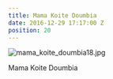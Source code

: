 ```yaml
---
title: Mama Koite Doumbia
date: 2016-12-29 17:17:00 Z
position: 20
---
```


![mama_koite_doumbia18.jpg](/uploads/mama_koite_doumbia18.jpg)

Mama Koite Doumbia